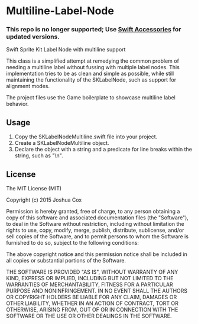# Multiline-Label-Node

### This repo is no longer supported; Use [Swift Accessories](https://github.com/jonoco/Swift-Accessories) for updated versions.

Swift Sprite Kit Label Node with multiline support

This class is a simplified attempt at remedying the common problem of needing a multiline label without fussing with multiple label nodes.
This implementation tries to be as clean and simple as possible, while still maintaining the functionality of the SKLabelNode, such as support for alignment modes.

The project files use the Game boilerplate to showcase multiline label behavior.

## Usage
1. Copy the SKLabelNodeMultiline.swift file into your project.
2. Create a SKLabelNodeMultiline object.
3. Declare the object with a string and a predicate for line breaks within the string, such as "\n".

## License

The MIT License (MIT)

Copyright (c) 2015 Joshua Cox

Permission is hereby granted, free of charge, to any person obtaining a copy
of this software and associated documentation files (the "Software"), to deal
in the Software without restriction, including without limitation the rights
to use, copy, modify, merge, publish, distribute, sublicense, and/or sell
copies of the Software, and to permit persons to whom the Software is
furnished to do so, subject to the following conditions:

The above copyright notice and this permission notice shall be included in
all copies or substantial portions of the Software.

THE SOFTWARE IS PROVIDED "AS IS", WITHOUT WARRANTY OF ANY KIND, EXPRESS OR
IMPLIED, INCLUDING BUT NOT LIMITED TO THE WARRANTIES OF MERCHANTABILITY,
FITNESS FOR A PARTICULAR PURPOSE AND NONINFRINGEMENT. IN NO EVENT SHALL THE
AUTHORS OR COPYRIGHT HOLDERS BE LIABLE FOR ANY CLAIM, DAMAGES OR OTHER
LIABILITY, WHETHER IN AN ACTION OF CONTRACT, TORT OR OTHERWISE, ARISING FROM,
OUT OF OR IN CONNECTION WITH THE SOFTWARE OR THE USE OR OTHER DEALINGS IN
THE SOFTWARE.
